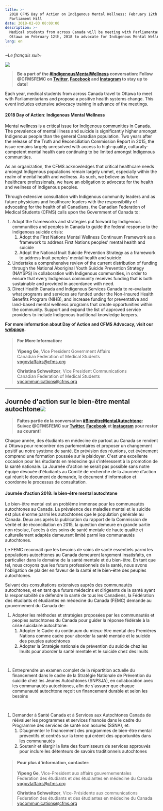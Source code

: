 ```yaml
---
title: >-
  2018 CFMS Day of Action on Indigenous Mental Wellness: February 12th on
  Parliament Hill
date: 2018-02-03 00:00:00
description: >-
  Medical students from across Canada will be meeting with Parliamentarians in
  Ottawa on February 12th, 2018 to advocate for Indigenous Mental Wellness
lang: en
---
```


*~Le fran&ccedil;ais suit~*

![](/uploads/versions/day-of-action-rectangle-2---x----1921-1081x---.png)

> **Be a part of the [#IndigenousMentalWellness](https://twitter.com/search?q=%23IndigenousMentalWellness&amp;src=tyah) conversation: Follow @CFMSFEMC on [Twitter](https://twitter.com/CFMSFEMC), [Facebook](https://www.facebook.com/CFMSFEMC/) and [Instagram](https://www.instagram.com/cfmsfemc/) to stay up to date!&nbsp;**

Each year, medical students from across Canada travel to Ottawa to meet with Parliamentarians and propose a positive health systems change. This event includes extensive advocacy training in advance of the meetings.

#### 2018 Day of Action: Indigenous Mental Wellness

Mental wellness is a critical issue for Indigenous communities in Canada. The prevalence of mental illness and suicide is significantly higher amongst Indigenous people than the general Canadian population. Two years after the release of the Truth and Reconciliation Commission Report in 2015, the issue remains largely unresolved with access to high-quality, culturally-competent mental health care continuing to be limited amongst Indigenous communities.

As an organization, the CFMS acknowledges that critical healthcare needs amongst Indigenous populations remain largely unmet, especially within the realm of mental health and wellness. As such, we believe as future healthcare professionals, we have an obligation to advocate for the health and wellness of Indigenous peoples.

Through extensive consultation with Indigenous community leaders and as future physicians and healthcare leaders with the responsibility of advocating for the health of all Canadians, the Canadian Federation of Medical Students (CFMS) calls upon the Government of Canada to:

1. Adopt the frameworks and strategies put forward by Indigenous communities and peoples in Canada to guide the federal response to the Indigenous suicide crisis:
   1. Adopt the First Nations Mental Wellness Continuum Framework as a framework to address First Nations peoples’ mental health and suicide
   2. Adopt the National Inuit Suicide Prevention Strategy as a framework to address Inuit peoples’ mental health and suicide
2. Undertake a comprehensive review of the current distribution of funding through the National Aboriginal Youth Suicide Prevention Strategy (NAYSPS) in collaboration with Indigenous communities, in order to ensure that every Indigenous community receives funding that is both sustainable and provided in accordance with need.
3. Direct Health Canada and Indigenous Services Canada to re-evaluate what programs and services are funded under the Non-Insured Health Benefits Program (NIHB), and increase funding for preventative and land-based mental wellness programs that create opportunities within the community. Support and expand the list of approved service providers to include Indigenous traditional knowledge keepers.

**For more information about Day of Action and CFMS Advocacy, visit our [webpage](https://www.cfms.org/what-we-do/advocacy/day-of-action.html).**

> #### For More Information:
>
> **Yipeng Ge**, Vice President Government Affairs<br>Canadian Federation of Medical Students<br>[vpgovtaffairs@cfms.org](javascript:void(location.href='mailto:'+String.fromCharCode(118,112,103,111,118,116,97,102,102,97,105,114,115,64,99,102,109,115,46,111,114,103)))
>
>
> **Christina Schweitzer**, Vice President Communications<br>Canadian Federation of Medical Students<br>[vpcommunications@cfms.org](javascript:void(location.href='mailto:'+String.fromCharCode(118,112,99,111,109,109,117,110,105,99,97,116,105,111,110,115,64,99,102,109,115,46,111,114,103)))

---

## Journ&eacute;e d'action sur le bien-&ecirc;tre mental autochtone![](/uploads/versions/french-cover-photo-fr---x----1921-1081x---.png)

> **Faites partie de la conversation [#Bien&ecirc;treMentalAutochtone](https://twitter.com/search?src=typd&amp;q=%23Bien%C3%AAtreMentalAutochtone): Suivez @CFMSFEMC sur [Twitter](https://twitter.com/CFMSFEMC), [Facebook](https://www.facebook.com/CFMSFEMC/) et [Instagram](https://www.instagram.com/cfmsfemc/) pour rester au courant!**

Chaque ann&eacute;e, des &eacute;tudiants en m&eacute;decine de partout au Canada se rendent &agrave; Ottawa pour rencontrer des parlementaires et proposer un changement positif au notre syst&egrave;me de sant&eacute;. En pr&eacute;vision des r&eacute;unions, cet &eacute;v&eacute;nement comprend une formation pouss&eacute;e sur le plaidoyer. C'est une excellente occasion pour les &eacute;tudiants en m&eacute;decine qui s'int&eacute;ressent &agrave; la promotion de la sant&eacute; nationale. La Journ&eacute;e d'action ne serait pas possible sans notre &eacute;quipe d&eacute;vou&eacute;e d'&eacute;tudiants au Comit&eacute; de recherche de la Journ&eacute;e d'action qui r&eacute;unit le document de demande, le document d'information et coordonne le processus de consultation.

#### Journ&eacute;e d’action 2018: le bien-&ecirc;tre mental autochtone

Le bien-&ecirc;tre mental est un probl&egrave;me immense pour les communaut&eacute;s autochtones au Canada. La pr&eacute;valence des maladies mental et le suicide est plus &eacute;norme parmi les autochtones que le population g&eacute;n&eacute;rale au Canada. Deux ans apr&egrave;s la publication du rapport de la Commission de v&eacute;rit&eacute; et de r&eacute;conciliation en 2015, la question demeure en grande partie non r&eacute;solue, l'acc&egrave;s &agrave; des soins de sant&eacute; mentale de haute qualit&eacute; et culturellement adapt&eacute;s demeurant limit&eacute; parmi les communaut&eacute;s autochtones.

Le FEMC reconna&icirc;t que les besoins de soins de sant&eacute; essentiels parmi les populations autochtones au Canada demeurent largement insatisfaits, en particulier dans le domaine de la sant&eacute; mentale et du bien-&ecirc;tre. En tant que tel, nous croyons que les futurs professionnels de la sant&eacute;, nous avons l'obligation de plaider en faveur de la sant&eacute; et le bien-&ecirc;tre des peuples autochtones.

Suivant des consultations extensives aupr&egrave;s des communaut&eacute;s autochtones, et en tant que futurs m&eacute;decins et dirigeants de la sant&eacute; ayant la responsabilit&eacute; de d&eacute;fendre la sant&eacute; de tous les Canadiens, la F&eacute;d&eacute;ration des &eacute;tudiants et &eacute;tudiantes en m&eacute;decine du Canada (FEMC) demande au gouvernement du Canada de:

1. Adopter les m&eacute;thodes et strat&eacute;gies propos&eacute;es par les communaut&eacute;s et peoples autochtones du Canada pour guider la r&eacute;ponse f&eacute;d&eacute;rale &agrave; la crise suicidaire autochtone:
   1. Adopter le Cadre du continuum du mieux-&ecirc;tre mental des Premi&egrave;res Nations comme cadre pour aborder la sant&eacute; mentale et le suicide des peuples autochtones
   2. Adopter la Strat&eacute;gie nationale de pr&eacute;vention du suicide chez les Inuits pour aborder la sant&eacute; mentale et le suicide chez des Inuits

&nbsp;

1. Entreprendre un examen complet de la r&eacute;partition actuelle du financement dans le cadre de la Strat&eacute;gie Nationale de Pr&eacute;vention du suicide chez les Jeunes Autochtones (SNPSJA), en collaboration avec les communaut&eacute;s autochtones, afin de s'assurer que chaque communaut&eacute; autochtone re&ccedil;oit un financement durable et selon les besoins

&nbsp;

1. Demander &agrave; Sant&eacute; Canada et &agrave; Services aux Autochtones Canada de r&eacute;&eacute;valuer les programmes et services financ&eacute;s dans le cadre du Programme des services de sant&eacute; non assur&eacute;s (SSNA), et:
   1. D’augmenter le financement des programmes de bien-&ecirc;tre mental pr&eacute;ventifs et centr&eacute;s sur la terre qui cr&eacute;ent des opportunit&eacute;s dans les communaut&eacute;s
   2. Soutenir et &eacute;largir la liste des fournisseurs de services approuv&eacute;s pour inclure les d&eacute;tenteurs de savoirs traditionnels autochtones

> #### Pour plus d'information, contacter:
>
> **Yipeng Ge**, Vice-President aux affairs gouvernementales<br>Federation des &eacute;tudiants et des &eacute;tudiantes en m&eacute;decine du Canada<br>[vpgovtaffairs@cfms.org](javascript:void(location.href='mailto:'+String.fromCharCode(118,112,103,111,118,116,97,102,102,97,105,114,115,64,99,102,109,115,46,111,114,103)))
>
>
> **Christina Schweitzer**, Vice-Pr&eacute;sidente aux communications<br>Federation des &eacute;tudiants et des &eacute;tudiantes en m&eacute;decine du Canada<br>[vpcommunications@cfms.org](javascript:void(location.href='mailto:'+String.fromCharCode(118,112,99,111,109,109,117,110,105,99,97,116,105,111,110,115,64,99,102,109,115,46,111,114,103)))